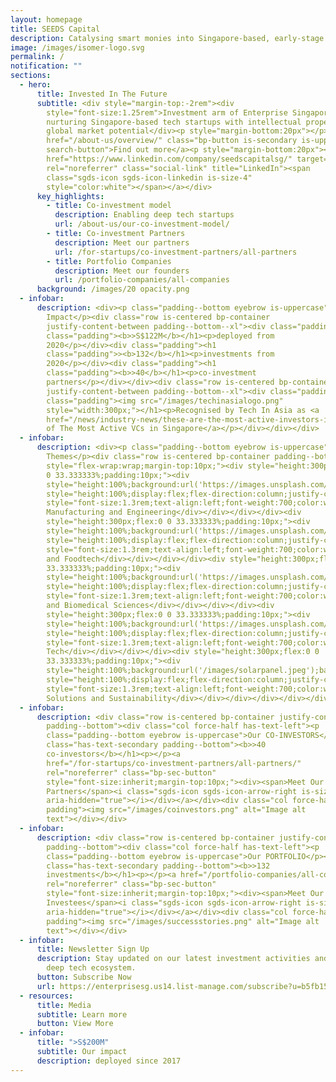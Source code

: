 ```yaml
---
layout: homepage
title: SEEDS Capital
description: Catalysing smart monies into Singapore-based, early-stage technology startups.
image: /images/isomer-logo.svg
permalink: /
notification: ""
sections:
  - hero:
      title: Invested In The Future
      subtitle: <div style="margin-top:-2rem"><div
        style="font-size:1.25rem">Investment arm of Enterprise Singapore,
        nurturing Singapore-based tech startups with intellectual property and
        global market potential</div><p style="margin-bottom:20px"></p><a
        href="/about-us/overview/" class="bp-button is-secondary is-uppercase
        search-button">Find out more</a><p style="margin-bottom:20px"></p><a
        href="https://www.linkedin.com/company/seedscapitalsg/" target="_blank"
        rel="noreferrer" class="social-link" title="LinkedIn"><span
        class="sgds-icon sgds-icon-linkedin is-size-4"
        style="color:white"></span></a></div>
      key_highlights:
        - title: Co-investment model
          description: Enabling deep tech startups
          url: /about-us/our-co-investment-model/
        - title: Co-investment Partners
          description: Meet our partners
          url: /for-startups/co-investment-partners/all-partners
        - title: Portfolio Companies
          description: Meet our founders
          url: /portfolio-companies/all-companies
      background: /images/20 opacity.png
  - infobar:
      description: <div><p class="padding--bottom eyebrow is-uppercase">Our
        Impact</p><div class="row is-centered bp-container
        justify-content-between padding--bottom--xl"><div class="padding"><h1
        class="padding"><b>>S$122M</b></h1><p>deployed from
        2020</p></div><div class="padding"><h1
        class="padding">><b>132</b></h1><p>investments from
        2020</p></div><div class="padding"><h1
        class="padding"><b>>40</b></h1><p>co-investment
        partners</p></div></div><div class="row is-centered bp-container
        justify-content-between padding--bottom--xl"><div class="padding"><h1
        class="padding"><img src="/images/techinasialogo.png"
        style="width:300px;"></h1><p>Recognised by Tech In Asia as <a
        href="/news/industry-news/these-are-the-most-active-investors-in-singapores-startups/">One
        of The Most Active VCs in Singapore</a></p></div></div></div>
  - infobar:
      description: <div><p class="padding--bottom eyebrow is-uppercase">Our Investment
        Themes</p><div class="row is-centered bp-container padding--bottom"
        style="flex-wrap:wrap;margin-top:10px;"><div style="height:300px;flex:0
        0 33.333333%;padding:10px;"><div
        style="height:100%;background:url('https://images.unsplash.com/photo-1593106410288-caf65eca7c9d?ixlib=rb-4.0.3&ixid=MnwxMjA3fDB8MHxwaG90by1wYWdlfHx8fGVufDB8fHx8&auto=format&fit=crop&w=1770&q=80');background-size:cover;"><div
        style="height:100%;display:flex;flex-direction:column;justify-content:flex-end;padding:20px;background:rgba(0,0,0,0.3);"><div
        style="font-size:1.3rem;text-align:left;font-weight:700;color:white;">Advanced
        Manufacturing and Engineering</div></div></div></div><div
        style="height:300px;flex:0 0 33.333333%;padding:10px;"><div
        style="height:100%;background:url('https://images.unsplash.com/photo-1643711038299-3a4588e2264f?ixlib=rb-4.0.3&ixid=MnwxMjA3fDB8MHxwaG90by1wYWdlfHx8fGVufDB8fHx8&auto=format&fit=crop&w=2787&q=80');background-size:cover;"><div
        style="height:100%;display:flex;flex-direction:column;justify-content:flex-end;padding:20px;background:rgba(0,0,0,0.3);"><div
        style="font-size:1.3rem;text-align:left;font-weight:700;color:white;">Agritech
        and Foodtech</div></div></div></div><div style="height:300px;flex:0 0
        33.333333%;padding:10px;"><div
        style="height:100%;background:url('https://images.unsplash.com/photo-1504439468489-c8920d796a29?ixlib=rb-4.0.3&ixid=MnwxMjA3fDB8MHxwaG90by1wYWdlfHx8fGVufDB8fHx8&auto=format&fit=crop&w=1771&q=80');background-size:cover;"><div
        style="height:100%;display:flex;flex-direction:column;justify-content:flex-end;padding:20px;background:rgba(0,0,0,0.3);"><div
        style="font-size:1.3rem;text-align:left;font-weight:700;color:white;">Health
        and Biomedical Sciences</div></div></div></div><div
        style="height:300px;flex:0 0 33.333333%;padding:10px;"><div
        style="height:100%;background:url('https://images.unsplash.com/photo-1527314392553-2c7bded21b23?ixlib=rb-4.0.3&ixid=MnwxMjA3fDB8MHxwaG90by1wYWdlfHx8fGVufDB8fHx8&auto=format&fit=crop&w=1674&q=80');background-size:cover;"><div
        style="height:100%;display:flex;flex-direction:column;justify-content:flex-end;padding:20px;background:rgba(0,0,0,0.3);"><div
        style="font-size:1.3rem;text-align:left;font-weight:700;color:white;">Maritime
        Tech</div></div></div></div><div style="height:300px;flex:0 0
        33.333333%;padding:10px;"><div
        style="height:100%;background:url('/images/solarpanel.jpeg');background-size:cover;"><div
        style="height:100%;display:flex;flex-direction:column;justify-content:flex-end;padding:20px;background:rgba(0,0,0,0.3);"><div
        style="font-size:1.3rem;text-align:left;font-weight:700;color:white;">Urban
        Solutions and Sustainability</div></div></div></div></div></div>
  - infobar:
      description: <div class="row is-centered bp-container justify-content-between
        padding--bottom"><div class="col force-half has-text-left"><p
        class="padding--bottom eyebrow is-uppercase">Our CO-INVESTORS</p><h1
        class="has-text-secondary padding--bottom"><b>>40
        co-investors</b></h1><p></p><a
        href="/for-startups/co-investment-partners/all-partners/"
        rel="noreferrer" class="bp-sec-button"
        style="font-size:inherit;margin-top:10px;"><div><span>Meet Our
        Partners</span><i class="sgds-icon sgds-icon-arrow-right is-size-4"
        aria-hidden="true"></i></div></a></div><div class="col force-half
        padding"><img src="/images/coinvestors.png" alt="Image alt
        text"></div></div>
  - infobar:
      description: <div class="row is-centered bp-container justify-content-between
        padding--bottom"><div class="col force-half has-text-left"><p
        class="padding--bottom eyebrow is-uppercase">Our PORTFOLIO</p><h1
        class="has-text-secondary padding--bottom"><b>>132
        investments</b></h1><p></p><a href="/portfolio-companies/all-companies"
        rel="noreferrer" class="bp-sec-button"
        style="font-size:inherit;margin-top:10px;"><div><span>Meet Our
        Investees</span><i class="sgds-icon sgds-icon-arrow-right is-size-4"
        aria-hidden="true"></i></div></a></div><div class="col force-half
        padding"><img src="/images/successstories.png" alt="Image alt
        text"></div></div>
  - infobar:
      title: Newsletter Sign Up
      description: Stay updated on our latest investment activities and Singapore's
        deep tech ecosystem.
      button: Subscribe Now
      url: https://enterprisesg.us14.list-manage.com/subscribe?u=b5fb15f5d3fd9e98d46329c56&id=d848098406
  - resources:
      title: Media
      subtitle: Learn more
      button: View More
  - infobar:
      title: ">S$200M"
      subtitle: Our impact
      description: deployed since 2017
---
```

